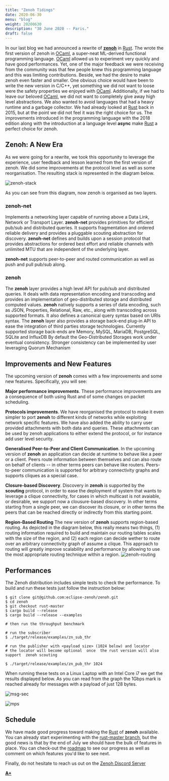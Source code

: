 ```yaml
---
title: "Zenoh Tidings"
date: 2020-06-30
menu: "blog"
weight: 20200630
description: "30 June 2020 -- Paris."
draft: false
---
```

In our last blog we had announced a rewrite of [**zenoh**](http://zenoh.io) in [Rust](http://rust-lang.org). The wrote the first version of zenoh in [OCaml](http://ocaml.org), a super-neat ML-derived functional programming language. [OCaml](http://ocaml.org) allowed us to experiment very quickly and have good performances. Yet, one of the major feedback we were receiving from the community was that few people knew this programming language and this was limiting contributions. Beside, we had the desire to make zenoh even faster and smaller. One obvious choice would have been to write the new version in C/C++, yet something we did not want to loose were the safety properties we enjoyed with [OCaml](http://ocaml.org). Additionally, if we had to leave our beloved [OCaml](http://ocaml.org), we did not want to completely give away high level abstractions. We also wanted to avoid languages that had a heavy runtime and a garbage collector. We had already looked at [Rust](http://rust-lang.org) back in 2015, but at the point we did not feel it was the right choice for us. The improvements introduced in the programming language with the 2018 edition along with the introduction at a language level **async** make [Rust](http://rust-lang.org) a perfect choice for zenoh. 

## Zenoh: A New Era
As we were going for a rewrite, we took this opportunity to leverage the experience, user feedback and lesson learned from the first version of zenoh. We did some improvements at the protocol level as well as some reorganisation. The resulting stack is represented in the diagram below.

![zenoh-stack](../../img/zenoh-stack.png)

As you can see from this diagram, now zenoh is organised as two layers. 

### zenoh-net
Implements a networking layer capable of running above a Data Link, Network or Transport Layer.  **zenoh-net** provides primitives for efficient pub/sub and distributed queries. It supports fragmentation and ordered reliable delivery and provides a pluggable scouting abstraction for discovery. **zenoh-net** defines and builds upon a session protocol that provides abstractions for ordered best effort and reliable channels with unlimited MTU that are independent of the underlying layer.

**zenoh-net** supports peer-to-peer and routed communication as well as push and pull pub/sub along.


### zenoh
The **zenoh** layer provides a high level API for pub/sub and distributed queries. It deals with data representation encoding and transcoding and provides an implementation of geo-distributed storage and distributed computed values. **zenoh** natively supports a series of data encoding, such as JSON, Properties, Relational, Raw, etc., along with transcoding across supported formats. It also defines a canonical query syntax based on URIs syntax.
The **zenoh** layer also provides a storage back-end plug-in API to ease the integration of third parties storage technologies. Currently supported storage back-ends are Memory, MySQL, MariaDB, PostgreSQL, SQLite and InfluxDB
By default the Geo-Distributed Storages work under eventual consistency. Stronger consistency can be implemented by user leveraging Quorum Mechanism 

## Improvements and New Features
The upcoming version of **zenoh** comes with a few improvements and some new features. Specifically, you will see:

**Major performance improvements**. These performance improvements are a consequence of both using Rust and of some changes on packet scheduling. 

**Protocols improvements**. We have reorganised the protocol to make it even simpler to port **zenoh** to different kinds of networks while exploiting network specific features. We have also added the ability to carry user provided attachments with both data and queries. These attachments can be used by zenoh applications to either extend the protocol, or for instance add user level security.  

**Generalised Peer-to-Peer and Client Communication**. In the upcoming version of **zenoh** an application can decide at runtime to behave like a peer or a client. Peers route information between themselves and can also route on behalf of clients -- in other terms peers can behave like routers. Peers-to-peer communication is supported for arbitrary connectivity graphs and supports cliques as a special case. 

**Closure-based Discovery**. Discovery in **zenoh** is supported by the **scouting** protocol, in order to ease the deployment of system that wants to leverage a clique connectivity, for cases in which multicast is not avaiable, or desirable, we support now a clousure-based discovery. In other terms starting from a single peer, we can discover its closure, or in other terms the peers that can be reached directly or indirectly from this starting point.

**Region-Based Routing**
The new version of **zenoh** supports region-based routing. As depicted in the diagram below, this really means two things, (1) routing information required to build and maintain our routing tables scales with the size of the region, and (2) each region can decide wether to route over an arbitrary connectivity graph of assume a clique. This approach to routing will greatly improve scalability and performance by allowing to use the most appropriate routing technique within a region.
![zenoh-routing](../../img/routing.png)

## Performances
The Zenoh distribution includes simple tests to check the performance. To build and run these tests just follow the instruction below:

```
$ git clone git@github.com:eclipse-zenoh/zenoh.git
$ cd zenoh 
$ git checkout rust-master
$ cargo build --release
$ cargo build --release --examples

# then run the throughput benchmark

# run the subscriber
$ ./target/release/examples/zn_sub_thr

# run the publisher with <payload size> (1024 below) and locator 
# the locator will become optional  once  the rust version will also support  zenoh scouting 

$ ./target/release/examples/zn_pub_thr 1024
```

When running these tests on a Linux Laptop with an Intel Core i7 we get the results displayed below. As you can read from the graph the 1Gbps mark is reached already for messages with a payload of just 128 bytes. 

![msg-sec](../../img/perf/2020.05.24-mgs-sec.png)

![mps](../../img/perf/2020.05.24-mbps.png)


## Schedule
We have made good progress toward making the [Rust](http://rust-lang) of **zenoh** available. You can already start experimenting with the [rust-master branch](https://github.com/eclipse-zenoh/zenoh/tree/rust-master), but the good news is that by the end of July we should have the bulk of features in place. 
You can check-out the [roadmap](https://github.com/eclipse-zenoh/zenoh/wiki/Roadmap) to see our progress as well as comment on which features you'd like to see next. 

Finally, do not hesitate to reach us out on the [Zenoh Discord Server](https://discord.gg/cY4nVjUd)


[**A+**](https://github.com/kydos/)
